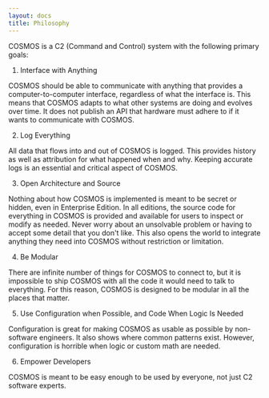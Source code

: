 ```yaml
---
layout: docs
title: Philosophy
---
```


COSMOS is a C2 (Command and Control) system with the following primary goals:

1.	Interface with Anything

COSMOS should be able to communicate with anything that provides a computer-to-computer interface, regardless of what the interface is.   This means that COSMOS adapts to what other systems are doing and evolves over time.   It does not publish an API that hardware must adhere to if it wants to communicate with COSMOS.

2.	Log Everything

All data that flows into and out of COSMOS is logged. This provides history as well as attribution for what happened when and why.  Keeping accurate logs is an essential and critical aspect of COSMOS.

3.	Open Architecture and Source

Nothing about how COSMOS is implemented is meant to be secret or hidden, even in Enterprise Edition.  In all editions, the source code for everything in COSMOS is provided and available for users to inspect or modify as needed.  Never worry about an unsolvable problem or having to accept some detail that you don't like.   This also opens the world to integrate anything they need into COSMOS without restriction or limitation.

4.	Be Modular

There are infinite number of things for COSMOS to connect to, but it is impossible to ship COSMOS with all the code it would need to talk to everything.  For this reason, COSMOS is designed to be modular in all the places that matter.

5.	Use Configuration when Possible, and Code When Logic Is Needed

Configuration is great for making COSMOS as usable as possible by non-software engineers.  It also shows where common patterns exist.  However, configuration is horrible when logic or custom math are needed.

6.	Empower Developers

COSMOS is meant to be easy enough to be used by everyone, not just C2 software experts.
